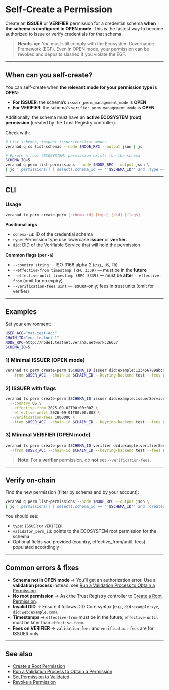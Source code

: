 # Self-Create a Permission

Create an **ISSUER** or **VERIFIER** permission for a credential schema **when the schema is configured in OPEN mode**. This is the fastest way to become authorized to issue or verify credentials for that schema.

> **Heads‑up:** You must still comply with the Ecosystem Governance Framework (EGF). Even in OPEN mode, your permission can be revoked and deposits slashed if you violate the EGF.

---

## When can you self-create?

You can self-create when **the relevant mode for your permission type is OPEN**:

- **For ISSUER**: the schema’s `issuer_perm_management_mode` is **OPEN**  
- **For VERIFIER**: the schema’s `verifier_perm_management_mode` is **OPEN**

Additionally, the schema must have an **active ECOSYSTEM (root) permission** (created by the Trust Registry controller).

Check with:
```bash
# List schemas, inspect issuer/verifier modes
veranad q cs list-schemas --node $NODE_RPC --output json | jq

# Ensure a root (ECOSYSTEM) permission exists for the schema
SCHEMA_ID=5
veranad q perm list-permissions --node $NODE_RPC --output json \
| jq '.permissions[] | select(.schema_id == "'$SCHEMA_ID'" and .type == "ECOSYSTEM")'
```

---

## CLI

### Usage
```bash
veranad tx perm create-perm [schema-id] [type] [did] [flags]
```

**Positional args**
- `schema-id`: ID of the credential schema
- `type`: Permission type use lowercase **issuer** or **verifier**.
- `did`: DID of the Verifiable Service that will hold the permission

**Common flags (per `-h`)**
- `--country string` — ISO‑3166 alpha‑2 (e.g., `US`, `FR`)
- `--effective-from timestamp (RFC 3339)` — must be in the **future**
- `--effective-until timestamp (RFC 3339)` — must be **after** `--effective-from` (omit for no expiry)
- `--verification-fees uint` — issuer-only; fees in trust units (omit for verifier)

---

## Examples

Set your environment:
```bash
USER_ACC="mat-test-acc"
CHAIN_ID="vna-testnet-1"
NODE_RPC=http://node1.testnet.verana.network:26657
SCHEMA_ID=5
```

### 1) Minimal ISSUER (OPEN mode)
```bash
veranad tx perm create-perm $SCHEMA_ID issuer did:example:123456789abcdefghi \
  --from $USER_ACC --chain-id $CHAIN_ID --keyring-backend test --fees 600000uvna --gas auto --node $NODE_RPC
```

### 2) ISSUER with flags
```bash
veranad tx perm create-perm $SCHEMA_ID issuer did:example:issuerService \
  --country US \
  --effective-from 2025-09-02T00:00:00Z \
  --effective-until 2026-09-01T00:00:00Z \
  --verification-fees 1000000 \
  --from $USER_ACC --chain-id $CHAIN_ID --keyring-backend test --fees 600000uvna --gas auto --node $NODE_RPC
```

### 3) Minimal VERIFIER (OPEN mode)
```bash
veranad tx perm create-perm $SCHEMA_ID verifier did:example:verifierService \
  --from $USER_ACC --chain-id $CHAIN_ID --keyring-backend test --fees 600000uvna --gas auto --node $NODE_RPC
```

> **Note:** For a **verifier** permission, do **not** set `--verification-fees`.

---

## Verify on-chain

Find the new permission (filter by schema and by your account):
```bash
veranad q perm list-permissions --node $NODE_RPC --output json \
| jq '.permissions[] | select(.schema_id == "'$SCHEMA_ID'" and .created_by == "'$(veranad keys show $USER_ACC -a --keyring-backend test)'" )'
```

You should see:
- `type`: `ISSUER` or `VERIFIER`
- `validator_perm_id`: points to the ECOSYSTEM root permission for the schema
- Optional fields you provided (country, effective_from/until, fees) populated accordingly

---

## Common errors & fixes

- **Schema not in OPEN mode** → You’ll get an authorization error. Use a **validation process** instead: see [Run a Validation Process to Obtain a Permission](./run-a-validation-process-to-obtain-a-permission).
- **No root permission** → Ask the Trust Registry controller to [Create a Root Permission](./create-a-root-permission).
- **Invalid DID** → Ensure it follows DID Core syntax (e.g., `did:example:xyz`, `did:web:example.com`).
- **Timestamps** → `effective-from` must be in the future; `effective-until` must be later than `effective-from`.
- **Fees on VERIFIER** → `validation-fees` and `verification-fees` are for ISSUER only.

---

## See also
- [Create a Root Permission](./create-a-root-permission)
- [Run a Validation Process to Obtain a Permission](./run-a-validation-process-to-obtain-a-permission)
- [Set Permission to Validated](./set-permission-to-validated)
- [Revoke a Permission](./permission-revocation)